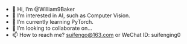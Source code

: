 - 👋 Hi, I’m @William9Baker
- 👀 I’m interested in AI, such as Computer Vision.
- 🌱 I’m currently learning PyTorch.
- 💞️ I’m looking to collaborate on...
- 📫 How to reach me? suifengo@163.com or WeChat ID: suifenging0

<!---
William9Baker/William9Baker is a ✨ special ✨ repository because its `README.md` (this file) appears on your GitHub profile.
You can click the Preview link to take a look at your changes.
--->
